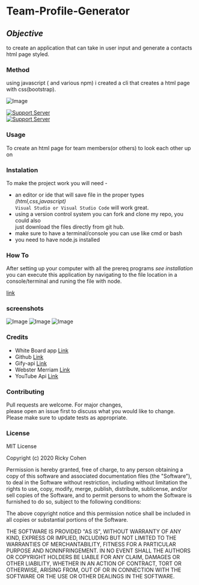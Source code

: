 # Team-Profile-Generator

## *Objective* 
to create an application that can take in user input and generate a contacts html page styled.

### Method
using javascript  ( and various npm) i created a cli that creates a html page with css(bootstrap).



![Image](https://img.shields.io/badge/languages-html%20%7C%20css%20%7C%20javascript-blue)<br>

[![Support Server](https://img.shields.io/discord/758849764959191071.svg?color=7289da&label=UofMcohort&logo=discord&style=flat-square)](https://discord.gg/HaWKVB6)<br>
[![Support Server](https://img.shields.io/discord/568508644669390905.svg?color=7289da&label=Personal&logo=discord&style=pastic)](https://discord.gg/Sj6HrJQ)



### Usage 
To create an html page for team members(or others) to look each other up on

### Instalation
To make the project work you will need -
* an editor or ide that will save file in the proper types *(html,css,javascript)* <br>
`Visual Studio or Visual Studio Code` will work great.
* using a version control system you can fork and clone my repo, you could also<br>
just download the files directly from git hub.
* make sure to have a terminal/console you can use like cmd or bash
* you need to have node.js installed

### How To
After setting up your computer with all the prereq programs *see installation*
you can execute this application by navigating to the file location in a console/terminal and runing the file with node.

[link](https://drive.google.com/file/d/1saeYyln8Aps54GtVENXMK6tF-FHgYmyM/view?usp=sharing)

### screenshots
![Image](Assets/Main.PNG "website title")
![Image](Assets/two.PNG "Screenshot 1")
![Image](Assets/three.PNG "Screenshot 2")


### Credits
* White Board app [Link](https://awwapp.com/)
* Github [Link](https://github.com/)
* Gify-api [Link](https://developers.giphy.com/)
* Webster Merriam [Link](https://dictionaryapi.com/)
* YouTube Api [Link](https://developers.google.com/youtube/v3)


### Contributing
Pull requests are welcome. For major changes,<br>
please open an issue first to discuss what you would like to change.<br>
 Please make sure to update tests as appropriate.


### License

MIT License

Copyright (c) 2020 Ricky Cohen

Permission is hereby granted, free of charge, to any person obtaining a copy
of this software and associated documentation files (the "Software"), to deal
in the Software without restriction, including without limitation the rights
to use, copy, modify, merge, publish, distribute, sublicense, and/or sell
copies of the Software, and to permit persons to whom the Software is
furnished to do so, subject to the following conditions:

The above copyright notice and this permission notice shall be included in all
copies or substantial portions of the Software.

THE SOFTWARE IS PROVIDED "AS IS", WITHOUT WARRANTY OF ANY KIND, EXPRESS OR
IMPLIED, INCLUDING BUT NOT LIMITED TO THE WARRANTIES OF MERCHANTABILITY,
FITNESS FOR A PARTICULAR PURPOSE AND NONINFRINGEMENT. IN NO EVENT SHALL THE
AUTHORS OR COPYRIGHT HOLDERS BE LIABLE FOR ANY CLAIM, DAMAGES OR OTHER
LIABILITY, WHETHER IN AN ACTION OF CONTRACT, TORT OR OTHERWISE, ARISING FROM,
OUT OF OR IN CONNECTION WITH THE SOFTWARE OR THE USE OR OTHER DEALINGS IN THE
SOFTWARE.

   